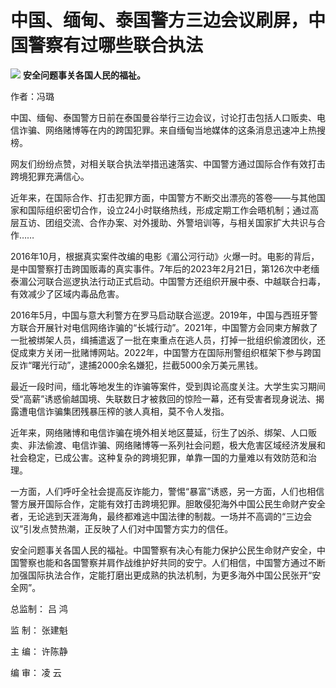 # 中国、缅甸、泰国警方三边会议刷屏，中国警察有过哪些联合执法

![](https://inews.gtimg.com/news_bt/OMgLx13ic3SCyAGcTNMHmG17MV4h_ox5a3GGWViGoifDoAA/1000)
**安全问题事关各国人民的福祉。**

作者：冯璐

中国、缅甸、泰国警方日前在泰国曼谷举行三边会议，讨论打击包括人口贩卖、电信诈骗、网络赌博等在内的跨国犯罪。来自缅甸当地媒体的这条消息迅速冲上热搜榜。

网友们纷纷点赞，对相关联合执法举措迅速落实、中国警方通过国际合作有效打击跨境犯罪充满信心。

近年来，在国际合作、打击犯罪方面，中国警方不断交出漂亮的答卷——与其他国家和国际组织密切合作，设立24小时联络热线，形成定期工作会晤机制；通过高层互访、团组交流、合作办案、对外援助、外警培训等，与相关国家扩大共识与合作……

2016年10月，根据真实案件改编的电影《湄公河行动》火爆一时。电影的背后，是中国警察打击跨国贩毒的真实事件。7年后的2023年2月21日，第126次中老缅泰湄公河联合巡逻执法行动正式启动。中国警方还组织开展中泰、中越联合扫毒，有效减少了区域内毒品危害。

2016年5月，中国与意大利警方在罗马启动联合巡逻。2019年，中国与西班牙警方联合开展针对电信网络诈骗的“长城行动”。2021年，中国警方会同柬方解救了一批被绑架人员，缉捕遣返了一批在柬重点在逃人员，打掉一批组织偷渡团伙，还促成柬方关闭一批赌博网站。2022年，中国警方在国际刑警组织框架下参与跨国反诈“曙光行动”，逮捕2000余名嫌犯，拦截5000余万美元黑钱。

最近一段时间，缅北等地发生的诈骗等案件，受到舆论高度关注。大学生实习期间受“高薪”诱惑偷越国境、失联数日才被救回的惊险一幕，还有受害者现身说法、揭露遭电信诈骗集团残暴压榨的骇人真相，莫不令人发指。

近年来，网络赌博和电信诈骗在境外相关地区蔓延，衍生了凶杀、绑架、人口贩卖、非法偷渡、电信诈骗、网络赌博等一系列社会问题，极大危害区域经济发展和社会稳定，已成公害。这种复杂的跨境犯罪，单靠一国的力量难以有效防范和治理。

一方面，人们呼吁全社会提高反诈能力，警惕“暴富”诱惑，另一方面，人们也相信警方展开国际合作，定能有效打击跨境犯罪。胆敢侵犯海外中国公民生命财产安全者，无论逃到天涯海角，最终都难逃中国法律的制裁。一场并不高调的“三边会议”引发点赞热潮，正反映了人们对中国警方实力的信任。

安全问题事关各国人民的福祉。中国警察有决心有能力保护公民生命财产安全，中国警察也能和各国警察并肩作战维护好共同的安宁。人们相信，中国警方通过不断加强国际执法合作，定能打磨出更成熟的执法机制，为更多海外中国公民张开“安全网”。

总监制： 吕 鸿

监 制： 张建魁

主 编： 许陈静

编 审： 凌 云

